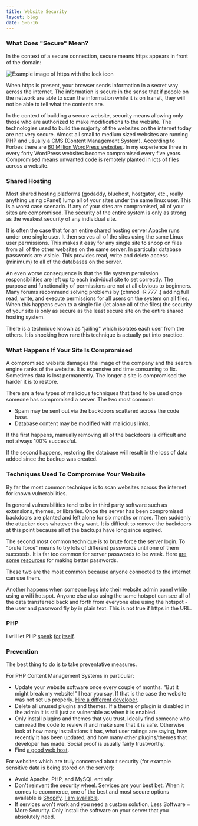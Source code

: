 ```yaml
---
title: Website Security
layout: blog
date: 5-6-16
---
```

### What Does "Secure" Mean?

In the context of a secure connection, secure means https appears in front of the domain:

<img alt="Example image of https with the lock icon" src="/images/https-example.png">

When https is present, your browser sends information in a secret way across the internet. The information is secure in the sense that if people on the network are able to scan the information while it is on transit, they will not be able to tell what the contents are.

In the context of building a secure website, security means allowing only those who are authorized to make modifications to the website. The technologies used to build the majority of the websites on the internet today are not very secure. Almost all small to medium sized websites are running PHP and usually a CMS (Content Management System). According to Forbes there are [60 Million WordPress websites](http://www.forbes.com/sites/jjcolao/2012/09/05/the-internets-mother-tongue/). In my experience three in every forty WordPress websites become compromised every five years. Compromised means unwanted code is remotely planted in lots of files across a website.

### Shared Hosting

Most shared hosting platforms (godaddy, bluehost, hostgator, etc., really anything using cPanel) lump all of your sites under the same linux user. This is a worst case scenario. If any of your sites are compromised, all of your sites are compromised. The security of the entire system is only as strong as the weakest security of any individual site.

It is often the case that for an entire shared hosting server Apache runs under one single user. It then serves all of the sites using the same Linux user permissions. This makes it easy for any single site to snoop on files from all of the other websites on the same server. In particular database passwords are visible. This provides read, write and delete access (minimum) to all of the databases on the server.

An even worse consequence is that the file system permission responsibilities are left up to each individual site to set correctly. The purpose and functionality of permissions are not at all obvious to beginners. Many forums recommend solving problems by (chmod -R 777 .) adding full read, write, and execute permissions for all users on the system on all files. When this happens even to a single file (let alone all of the files) the security of your site is only as secure as the least secure site on the entire shared hosting system.

There is a technique known as "jailing" which isolates each user from the others. It is shocking how rare this technique is actually put into practice.

### What Happens If Your Site Is Compromised

A compromised website damages the image of the company and the search engine ranks of the website. It is expensive and time consuming to fix. Sometimes data is lost permanently. The longer a site is compromised the harder it is to restore.

There are a few types of malicious techniques that tend to be used once someone has compromised a server. The two most common:

* Spam may be sent out via the backdoors scattered across the code base.
* Database content may be modified with malicious links.

If the first happens, manually removing all of the backdoors is difficult and not always 100% successful.

If the second happens, restoring the database will result in the loss of data added since the backup was created.

### Techniques Used To Compromise Your Website

By far the most common technique is to scan websites across the internet for known vulnerabilities.

In general vulnerabilities tend to be in third party software such as extensions, themes, or libraries. Once the server has been compromised backdoors are planted and left alone for six months or more. Then suddenly the attacker does whatever they want. It is difficult to remove the backdoors at this point because all of the backups have long since expired.

The second most common technique is to brute force the server login. To "brute force" means to try lots of different passwords until one of them succeeds. It is far too common for server passwords to be weak. Here [are](/blog/good-passwords.html) [some](https://xkcd.com/936/) [resources](http://blog.codinghorror.com/your-password-is-too-damn-short/) for making better passwords.

These two are the most common because anyone connected to the internet can use them.

Another happens when someone logs into their website admin panel while using a wifi hotspot. Anyone else also using the same hotspot can see all of the data transferred back and forth from everyone else using the hotspot - the user and password fly by in plain text. This is not true if https in the URL.

### PHP

I will let PHP [speak](https://en.wikiquote.org/wiki/Rasmus_Lerdorf) [for](http://hexatlas.com/entries/6) [itself](https://phpmanualmasterpieces.tumblr.com/).

### Prevention

The best thing to do is to take preventative measures.

For PHP Content Management Systems in particular:

* Update your website software once every couple of months. "But it might break my website!" I hear you say. If that is the case the website was not set up properly. [Hire a different developer](/).
* Delete all unused plugins and themes. If a theme or plugin is disabled in the admin it is still just as vulnerable as when it is enabled.
* Only install plugins and themes that you trust. Ideally find someone who can read the code to review it and make sure that it is safe. Otherwise look at how many installations it has, what user ratings are saying, how recently it has been updated, and how many other plugins/themes that developer has made. Social proof is usually fairly trustworthy.
* Find [a good web host](https://www.dreamhost.com/hosting/).

For websites which are truly concerned about security (for example sensitive data is being stored on the server):

* Avoid Apache, PHP, and MySQL entirely.
* Don't reinvent the security wheel. Services are your best bet. When it comes to ecommerce, one of the best and most secure options available is [Shopify](https://www.shopify.com/pricing). [I am available](/contact.html).
* If services won't work and you need a custom solution, Less Software = More Security. Only install the software on your server that you absolutely need.